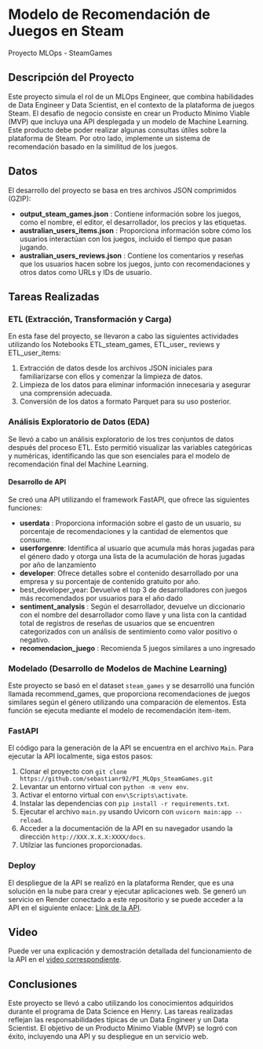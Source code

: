 # Modelo de Recomendación de Juegos en Steam

Proyecto MLOps - SteamGames 

## Descripción del Proyecto

Este proyecto simula el rol de un MLOps Engineer, que combina habilidades de Data Engineer y Data Scientist, en el contexto de la plataforma de juegos Steam. El desafío de negocio consiste en crear un Producto Mínimo Viable (MVP) que incluya una API desplegada y un modelo de Machine Learning. Este producto debe poder realizar algunas consultas útiles sobre la plataforma de Steam. Por otro lado, implemente un sistema de recomendación basado en la similitud de los juegos.

## Datos

El desarrollo del proyecto se basa en tres archivos JSON comprimidos (GZIP):

* **output_steam_games.json** : Contiene información sobre los juegos, como el nombre, el editor, el desarrollador, los precios y las etiquetas.
* **australian_users_items.json** : Proporciona información sobre cómo los usuarios interactúan con los juegos, incluido el tiempo que pasan jugando.
* **australian_users_reviews.json** : Contiene los comentarios y reseñas que los usuarios hacen sobre los juegos, junto con recomendaciones y otros datos como URLs y IDs de usuario.

## Tareas Realizadas

### ETL (Extracción, Transformación y Carga)

En esta fase del proyecto, se llevaron a cabo las siguientes actividades utilizando los Notebooks ETL_steam_games, ETL_user_ reviews y ETL_user_items:

1. Extracción de datos desde los archivos JSON iniciales para familiarizarse con ellos y comenzar la limpieza de datos.
2. Limpieza de los datos para eliminar información innecesaria y asegurar una comprensión adecuada.
3. Conversión de los datos a formato Parquet para su uso posterior.

### Análisis Exploratorio de Datos (EDA)

Se llevó a cabo un análisis exploratorio de los tres conjuntos de datos después del proceso ETL. Esto permitió visualizar las variables categóricas y numéricas, identificando las que son esenciales para el modelo de recomendación final del Machine Learning.

#### **Desarrollo de API**

Se creó una API utilizando el framework FastAPI, que ofrece las siguientes funciones:

* **userdata** : Proporciona información sobre el gasto de un usuario, su porcentaje de recomendaciones y la cantidad de elementos que consume.
* **userforgenre**: Identifica al usuario que acumula más horas jugadas para el género dado y otorga una lista de la acumulación de horas jugadas por año de lanzamiento
* **developer**: Ofrece detalles sobre el contenido desarrollado por una empresa y su porcentaje de contenido gratuito por año.
* best_developer_year: Devuelve el top 3 de desarrolladores con juegos más recomendados por usuarios para el año dado
* **sentiment_analysis** : Según el desarrollador, devuelve un diccionario con el nombre del desarrollador como llave y una lista con la cantidad total de registros de reseñas de usuarios que se encuentren categorizados con un análisis de sentimiento como valor positivo o negativo.
* **recomendacion_juego** : Recomienda 5 juegos similares a uno ingresado

### Modelado (Desarrollo de Modelos de Machine Learning)

Este proyecto se basó en el dataset `steam_games` y se desarrolló una función llamada recommend_games, que proporciona recomendaciones de juegos similares según el género utilizando una comparación de elementos. Esta función se ejecuta mediante el modelo de recomendación item-item.

### FastAPI

El código para la generación de la API se encuentra en el archivo `Main`. Para ejecutar la API localmente, siga estos pasos:

1. Clonar el proyecto con `git clone https://github.com/sebastianr92/PI_MLOps_SteamGames.git`
2. Levantar un entorno virtual con `python -m venv env`.
3. Activar el entorno virtual con `env\Scripts\activate`.
4. Instalar las dependencias con `pip install -r requirements.txt`.
5. Ejecutar el archivo `main.py` usando Uvicorn con `uvicorn main:app --reload`.
6. Acceder a la documentación de la API en su navegador usando la dirección `http://XXX.X.X.X:XXXX/docs`.
7. Utilziar las funciones proporcionadas.

### Deploy

El despliegue de la API se realizó en la plataforma Render, que es una solución en la nube para crear y ejecutar aplicaciones web. Se generó un servicio en Render conectado a este repositorio y se puede acceder a la API en el siguiente enlace: [Link de la API](https://pi-mlops-steamgames-git.onrender.com).

## Video

Puede ver una explicación y demostración detallada del funcionamiento de la API en el [video correspondiente]().

## Conclusiones

Este proyecto se llevó a cabo utilizando los conocimientos adquiridos durante el programa de Data Science en Henry. Las tareas realizadas reflejan las responsabilidades típicas de un Data Engineer y un Data Scientist. El objetivo de un Producto Mínimo Viable (MVP) se logró con éxito, incluyendo una API y su despliegue en un servicio web.
